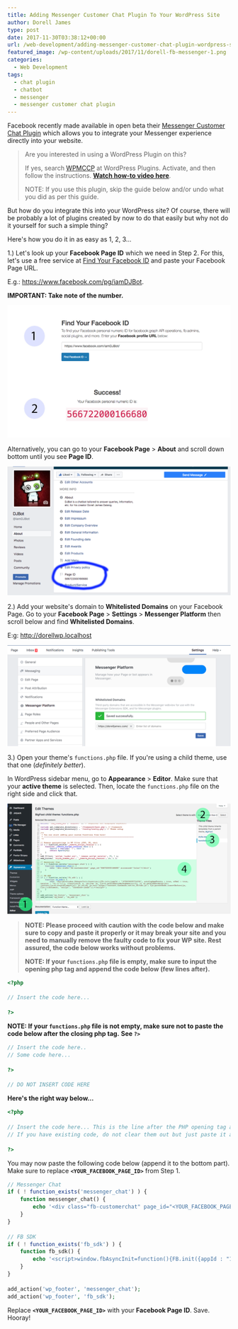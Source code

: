 ```yaml
---
title: Adding Messenger Customer Chat Plugin To Your WordPress Site
author: Dorell James
type: post
date: 2017-11-30T03:38:12+00:00
url: /web-development/adding-messenger-customer-chat-plugin-wordpress-site/
featured_image: /wp-content/uploads/2017/11/dorell-fb-messenger-1.png
categories:
  - Web Development
tags:
  - chat plugin
  - chatbot
  - messenger
  - messenger customer chat plugin
---
```


Facebook recently made available in open beta their [Messenger Customer Chat Plugin][1] which allows you to integrate your Messenger experience directly into your website.

> Are you interested in using a WordPress Plugin on this?
>
> If yes, search <a href="https://wordpress.org/plugins/wp-messenger-customer-chat/">WPMCCP</a> at WordPress Plugins. Activate, and then follow the instructions. <a href="/wordpress-messenger-customer-chat-plugin-installation/"><strong>Watch how-to video here</strong></a>.
>
> NOTE: If you use this plugin, skip the guide below and/or undo what you did as per this guide.

But how do you integrate this into your WordPress site? Of course, there will be probably a lot of plugins created by now to do that easily but why not do it yourself for such a simple thing?

Here's how you do it in as easy as 1, 2, 3&#8230;

1.) Let's look up your **Facebook Page ID** which we need in Step 2. For this, let's use a free service at <a href="https://findmyfbid.in/" target="_blank" rel="noopener">Find Your Facebook ID</a> and paste your Facebook Page URL.

E.g.: https://www.facebook.com/pg/iamDJBot.

**IMPORTANT: Take note of the number.**

![](./findfbid.jpg)

Alternatively, you can go to your **Facebook Page** > **About** and scroll down bottom until you see **Page ID**.

![](./Screen-Shot-2017-11-30-at-11.26.41-AM.png)

2.) Add your website's domain to **Whitelisted Domains** on your Facebook Page. Go to your **Facebook Page** > **Settings** > **Messenger Platform** then scroll below and find **Whitelisted Domains**.

E:g: http://dorellwp.localhost

![](./messenger-whitelist-domain.png)

3.) Open your theme's `functions.php` file. If you're using a child theme, use that one (_definitely better_).

In WordPress sidebar menu, go to **Appearance** > **Editor**. Make sure that your **active theme** is selected. Then, locate the `functions.php` file on the right side and click that.

![](./accessing-functions.jpg)

> **NOTE: Please proceed with caution with the code below and make sure to copy and paste it properly or it may break your site and you need to manually remove the faulty code to fix your WP site. Rest assured, the code below works without problems.**
>
> **NOTE: If your `functions.php` file is empty, make sure to input the opening php tag and append the code below (few lines after).**

```php
<?php

// Insert the code here...

?>
```

**NOTE: If your `functions.php` file is not empty, make sure not to paste the code below after the closing php tag.**
**See `?>`**

```php
// Insert the code here..
// Some code here...

?>

// DO NOT INSERT CODE HERE

```

**Here's the right way below&#8230;**

```php
<?php

// Insert the code here... This is the line after the PHP opening tag and/or before the PHP closing tag
// If you have existing code, do not clear them out but just paste it above or below but always remember insert in between the opening and closing tags

?>
```

You may now paste the following code below (append it to the bottom part). Make sure to replace **`<YOUR_FACEBOOK_PAGE_ID>`** from Step 1.

```php
// Messenger Chat
if ( ! function_exists('messenger_chat') ) {
    function messenger_chat() {
        echo '<div class="fb-customerchat" page_id="<YOUR_FACEBOOK_PAGE_ID>" minimized="false"></div>';
    }
}

// FB SDK
if ( ! function_exists('fb_sdk') ) {
    function fb_sdk() {
        echo '<script>window.fbAsyncInit=function(){FB.init({appId : "1678638095724206", autoLogAppEvents : true, xfbml : true, version : "v2.11"});}; (function(d, s, id){var js, fjs=d.getElementsByTagName(s)[0]; if (d.getElementById(id)){return;}js=d.createElement(s); js.id=id; js.src="https://connect.facebook.net/en_US/xfbml.customerchat.js"; fjs.parentNode.insertBefore(js, fjs);}(document, "script", "facebook-jssdk"));</script>';
    }
}

add_action('wp_footer', 'messenger_chat');
add_action('wp_footer', 'fb_sdk');
```

Replace **`<YOUR_FACEBOOK_PAGE_ID>`** with your **Facebook Page ID**. Save. Hooray!

[1]: https://developers.facebook.com/docs/messenger-platform/discovery/customer-chat-plugin
